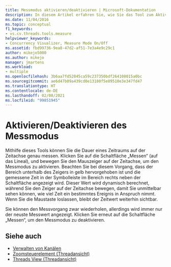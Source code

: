 ```yaml
---
title: Messmodus aktivieren/deaktivieren | Microsoft-Dokumentation
description: In diesem Artikel erfahren Sie, wie Sie das Tool zum Aktivieren und Deaktivieren des Messmodus verwenden können, um eine Zeitspanne auf einer Zeitachse exakt zu messen.
ms.date: 11/04/2016
ms.topic: conceptual
f1_keywords:
- vs.cv.threads.tools.measure
helpviewer_keywords:
- Concurrency Visualizer, Measure Mode On/Off
ms.assetid: fbd99736-9ea8-47d2-af51-7e3a4e9c29c1
author: mikejo5000
ms.author: mikejo
manager: jmartens
ms.workload:
- multiple
ms.openlocfilehash: 3b6aa7fd52845ca59c237350bdf264108015a0bc
ms.sourcegitcommit: ae6d47b09a439cd0e13180f5e89510e3e347fd47
ms.translationtype: HT
ms.contentlocale: de-DE
ms.lasthandoff: 02/08/2021
ms.locfileid: "99851945"
---
```

# <a name="measure-mode-onoff"></a>Aktivieren/Deaktivieren des Messmodus
Mithilfe dieses Tools können Sie die Dauer eines Zeitraums auf der Zeitachse genau messen. Klicken Sie auf die Schaltfläche „Messen“ (auf das Lineal), und bewegen Sie den Mauszeiger auf der Zeitachse, um den Messmodus zu aktivieren. Beachten Sie bei diesem Vorgang, dass der Bereich unterhalb des Zeigers in gelb hervorgehoben ist und die gemessene Zeit in der Symbolleiste im Bereich rechts neben der Schaltfläche angezeigt wird. Dieser Wert wird dynamisch berechnet, während Sie den Zeiger auf der Zeitachse bewegen, damit Sie unmittelbar sehen können, wie viel Zeit ein bestimmtes Ereignis in Anspruch nimmt. Wenn Sie die Maustaste loslassen, bleibt der Zeitwert weiterhin sichtbar.

 Sie können den Messvorgang zwar wiederholen, allerdings wird immer nur der neuste Messwert angezeigt. Klicken Sie erneut auf die Schaltfläche „Messen“, um den Messmodus zu deaktivieren.

## <a name="see-also"></a>Siehe auch
- [Verwalten von Kanälen](../profiling/manage-channels.md)
- [Zoomsteuerelement (Threadansicht)](../profiling/zoom-control-threads-view.md)
- [Threads View (Threadansicht)](../profiling/threads-view-parallel-performance.md)